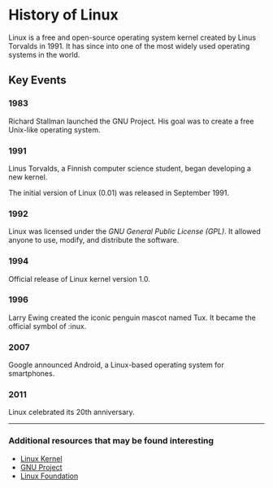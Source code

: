 # History of Linux

Linux is a free and open-source operating system kernel created by Linus Torvalds in 1991. It has since into one of the most widely used operating systems in the world.

## **Key Events**

### **1983**

Richard Stallman launched the GNU Project. His goal was to create a free Unix-like operating system.

### **1991**
Linus Torvalds, a Finnish computer science student, began developing a new kernel.

The initial version of Linux (0.01) was released in September 1991.

### **1992**
Linux was licensed under the *GNU General Public License (GPL)*. It allowed anyone to use, modify, and distribute the software.

### **1994**
Official release of Linux kernel version 1.0.

### **1996**
Larry Ewing created the iconic penguin mascot named Tux. It became the official symbol of :inux.

### **2007**
Google announced Android, a Linux-based operating system for smartphones.

### **2011**
Linux celebrated its 20th anniversary.

---

### **Additional resources that may be found interesting**

- [Linux Kernel](https://www.kernel.org/category/about.html)
- [GNU Project](https://www.gnu.org/)
- [Linux Foundation](https://www.linuxfoundation.org/)


